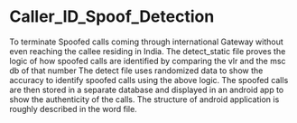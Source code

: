 # Caller_ID_Spoof_Detection
To terminate Spoofed calls coming through international Gateway without even reaching the callee residing in India.
The detect_static file proves the logic of how spoofed calls are identified by comparing the vlr and the msc db of that number
The detect file uses randomized data to show the accuracy to identify spoofed calls using the above logic.
The spoofed calls are then stored  in a separate database and displayed in an android app to show the authenticity of the calls.
The structure of android application is roughly described in the word file.

